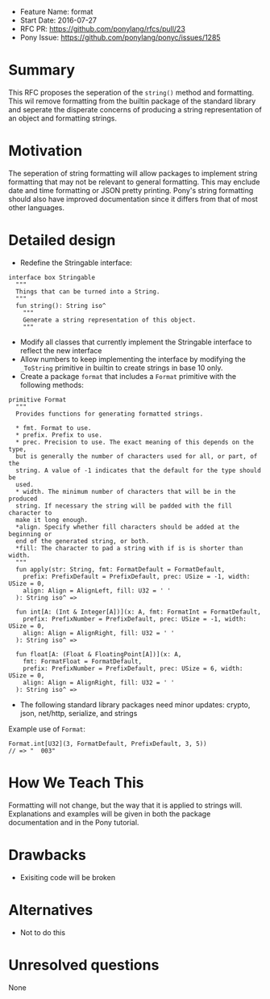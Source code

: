 - Feature Name: format
- Start Date: 2016-07-27
- RFC PR: https://github.com/ponylang/rfcs/pull/23
- Pony Issue: https://github.com/ponylang/ponyc/issues/1285

# Summary

This RFC proposes the seperation of the `string()` method and formatting. This wil remove formatting from the builtin package of the standard library and seperate the disperate concerns of producing a string representation of an object and formatting strings.

# Motivation

The seperation of string formatting will allow packages to implement string formatting that may not be relevant to general formatting. This may enclude date and time formatting or JSON pretty printing. Pony's string formatting should also have improved documentation since it differs from that of most other languages.

# Detailed design

- Redefine the Stringable interface:
```pony
interface box Stringable
  """
  Things that can be turned into a String.
  """
  fun string(): String iso^
    """
    Generate a string representation of this object.
    """
```
- Modify all classes that currently implement the Stringable interface to reflect the new interface
- Allow numbers to keep implementing the interface by modifying the `_ToString` primitive in builtin to create strings in base 10 only.
- Create a package `format` that includes a `Format` primitive with the following methods:
```pony
primitive Format
  """
  Provides functions for generating formatted strings.

  * fmt. Format to use.
  * prefix. Prefix to use.
  * prec. Precision to use. The exact meaning of this depends on the type,
  but is generally the number of characters used for all, or part, of the
  string. A value of -1 indicates that the default for the type should be
  used.
  * width. The minimum number of characters that will be in the produced
  string. If necessary the string will be padded with the fill character to
  make it long enough.
  *align. Specify whether fill characters should be added at the beginning or
  end of the generated string, or both.
  *fill: The character to pad a string with if is is shorter than width.
  """
  fun apply(str: String, fmt: FormatDefault = FormatDefault,
    prefix: PrefixDefault = PrefixDefault, prec: USize = -1, width: USize = 0,
    align: Align = AlignLeft, fill: U32 = ' '
  ): String iso^ =>

  fun int[A: (Int & Integer[A])](x: A, fmt: FormatInt = FormatDefault,
    prefix: PrefixNumber = PrefixDefault, prec: USize = -1, width: USize = 0,
    align: Align = AlignRight, fill: U32 = ' '
  ): String iso^ =>

  fun float[A: (Float & FloatingPoint[A])](x: A,
    fmt: FormatFloat = FormatDefault,
    prefix: PrefixNumber = PrefixDefault, prec: USize = 6, width: USize = 0,
    align: Align = AlignRight, fill: U32 = ' '
  ): String iso^ =>

```
- The following standard library packages need minor updates: crypto, json, net/http, serialize, and strings

Example use of `Format`:
```pony
Format.int[U32](3, FormatDefault, PrefixDefault, 3, 5))
// => "  003"
```

# How We Teach This

Formatting will not change, but the way that it is applied to strings will. Explanations and examples will be given in both the package documentation and in the Pony tutorial.

# Drawbacks

- Exisiting code will be broken

# Alternatives

- Not to do this

# Unresolved questions

None
